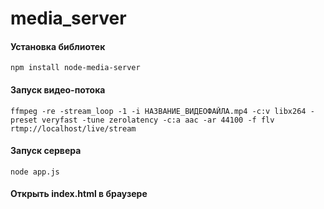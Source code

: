 # media_server

#### Установка библиотек
```
npm install node-media-server
```

#### Запуск видео-потока
```
ffmpeg -re -stream_loop -1 -i НАЗВАНИЕ_ВИДЕОФАЙЛА.mp4 -c:v libx264 -preset veryfast -tune zerolatency -c:a aac -ar 44100 -f flv rtmp://localhost/live/stream
```

#### Запуск сервера
```
node app.js
```

#### Открыть index.html в браузере